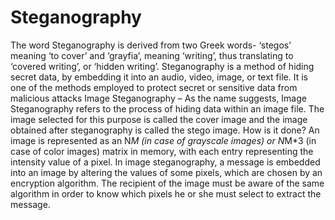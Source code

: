 # Steganography
The word Steganography is derived from two Greek words- ‘stegos’ meaning ‘to cover’ and ‘grayfia’, meaning ‘writing’, thus translating to ‘covered writing’, or ‘hidden writing’. Steganography is a method of hiding secret data, by embedding it into an audio, video, image, or text file. It is one of the methods employed to protect secret or sensitive data from malicious attacks
Image Steganography – As the name suggests, Image Steganography refers to the process of hiding data within an image file. The image selected for this purpose is called the cover image and the image obtained after steganography is called the stego image. 
How is it done? An image is represented as an N*M (in case of grayscale images) or N*M*3 (in case of color images) matrix in memory, with each entry representing the intensity value of a pixel. In image steganography, a message is embedded into an image by altering the values of some pixels, which are chosen by an encryption algorithm. The recipient of the image must be aware of the same algorithm in order to know which pixels he or she must select to extract the message.
